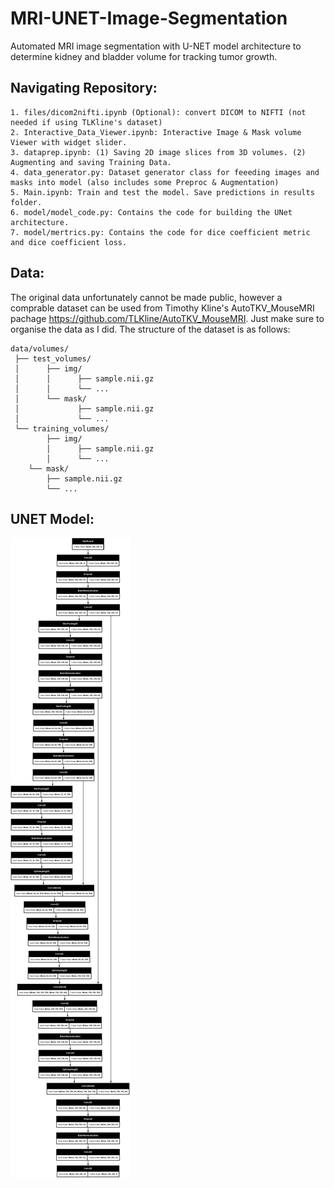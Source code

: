 # MRI-UNET-Image-Segmentation
 Automated MRI image segmentation with U-NET model architecture to determine kidney and bladder volume for tracking tumor growth.

## Navigating Repository:
	1. files/dicom2nifti.ipynb (Optional): convert DICOM to NIFTI (not needed if using TLKline's dataset)
	2. Interactive_Data_Viewer.ipynb: Interactive Image & Mask volume Viewer with widget slider.
	3. dataprep.ipynb: (1) Saving 2D image slices from 3D volumes. (2) Augmenting and saving Training Data.
	4. data_generator.py: Dataset generator class for feeeding images and masks into model (also includes some Preproc & Augmentation)
	5. Main.ipynb: Train and test the model. Save predictions in results folder.
	6. model/model_code.py: Contains the code for building the UNet architecture.
	7. model/mertrics.py: Contains the code for dice coefficient metric and dice coefficient loss.

## Data: 
The original data unfortunately cannot be made public, however a comprable dataset can be used from Timothy Kline's AutoTKV_MouseMRI pachage https://github.com/TLKline/AutoTKV_MouseMRI. Just make sure to organise the data as I did.
The structure of the dataset is as follows:
```
data/volumes/
 ├── test_volumes/
 │      ├── img/
 │      │      ├── sample.nii.gz
 │      │      └── ...
 │      └── mask/
 │             ├── sample.nii.gz
 │             └── ...
 └── training_volumes/
    	├── img/
    	│      ├── sample.nii.gz
    	│      └── ...
	└── mask/
		├── sample.nii.gz
		└── ...
```
## UNET Model:
![My Model Structure](https://github.com/Hassan9001/MRI-UNET-Image-Segmentation/blob/main/files/my_model_structure.png)

